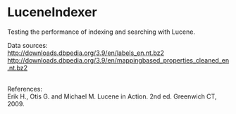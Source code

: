 LuceneIndexer
=============

Testing the performance of indexing and searching with Lucene.

Data sources:<br/>
http://downloads.dbpedia.org/3.9/en/labels_en.nt.bz2
http://downloads.dbpedia.org/3.9/en/mappingbased_properties_cleaned_en.nt.bz2

<br/>References:<br/>
Erik H., Otis G. and Michael M. Lucene in Action.  2nd ed. Greenwich CT, 2009.

